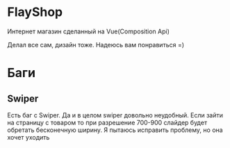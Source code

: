 # FlayShop
Интернет магазин сделанный на Vue(Composition Api)

Делал все сам, дизайн тоже. Надеюсь вам понравиться =)

# Баги
## Swiper
Есть баг с Swiper. Да и в целом swiper довольно неудобный. Если зайти
на страницу с товаром то при разрешение 700-900 слайдер будет обретать
бесконечную ширину. Я пытаюсь исправить проблему, но она хочет уходить

